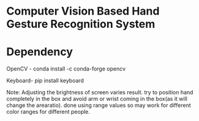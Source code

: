 # Computer Vision Based Hand Gesture Recognition System

# Dependency

OpenCV - conda install -c conda-forge opencv

Keyboard- pip install keyboard



Note: Adjusting the brightness of screen varies result. 
try to position hand completely in the box and avoid arm or wrist coming in the box(as it will change the arearatio). 
done using range values so may work for different color ranges for different people.
